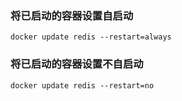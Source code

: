 
### 将已启动的容器设置自启动

```
docker update redis --restart=always
```


### 将已启动的容器设置不自启动

```
docker update redis --restart=no
```


